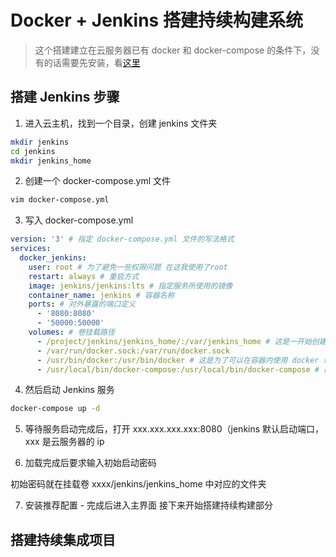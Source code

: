 # Docker + Jenkins 搭建持续构建系统

> 这个搭建建立在云服务器已有 docker 和 docker-compose 的条件下，没有的话需要先安装，看[这里](/build/docker-install.md)

## 搭建 Jenkins 步骤

1. 进入云主机，找到一个目录，创建 jenkins 文件夹

```bash
mkdir jenkins
cd jenkins
mkdir jenkins_home
```

2. 创建一个 docker-compose.yml 文件

```bash
vim docker-compose.yml
```

3. 写入 docker-compose.yml

```yml
version: '3' # 指定 docker-compose.yml 文件的写法格式
services:
  docker_jenkins:
    user: root # 为了避免一些权限问题 在这我使用了root
    restart: always # 重启方式
    image: jenkins/jenkins:lts # 指定服务所使用的镜像
    container_name: jenkins # 容器名称
    ports: # 对外暴露的端口定义
      - '8080:8080'
      - '50000:50000'
    volumes: # 卷挂载路径
      - /project/jenkins/jenkins_home/:/var/jenkins_home # 这是一开始创建的目录挂载到容器内的 jenkins_home 目录
      - /var/run/docker.sock:/var/run/docker.sock
      - /usr/bin/docker:/usr/bin/docker # 这是为了可以在容器内使用 docker 命令
      - /usr/local/bin/docker-compose:/usr/local/bin/docker-compose # 同样的这是为了使用 docker-compose 命令
```

4. 然后启动 Jenkins 服务

```bash
docker-compose up -d
```

5. 等待服务启动完成后，打开 xxx.xxx.xxx.xxx:8080（jenkins 默认启动端口，xxx 是云服务器的 ip

6. 加载完成后要求输入初始启动密码

初始密码就在挂载卷 xxxx/jenkins/jenkins_home 中对应的文件夹

7. 安装推荐配置 - 完成后进入主界面 接下来开始搭建持续构建部分

## 搭建持续集成项目
